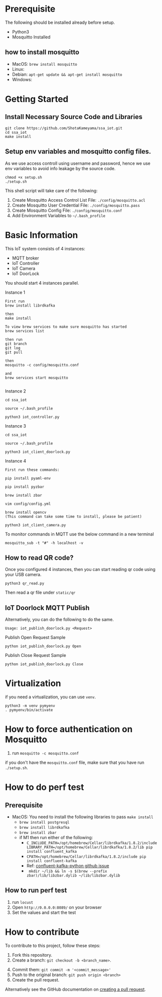 # Prerequisite

The following should be installed already before setup.
- Python3
- Mosquitto Installed

## how to install mosquitto

- MacOS: `brew install mosquitto`
- Linux:
- Debian: `apt-get update && apt-get install mosquitto`
- Windows: 

# Getting Started

## Install Necessary Source Code and Libraries

```
git clone https://github.com/ShotaKameyama/ssa_iot.git
cd ssa_iot
make install
```

## Setup env variables and mosquitto config files.

As we use access controll using username and password, hence we use env variables to avoid info leakage by the source code.

```
chmod +x setup.sh 
./setup.sh
```

This shell script will take care of the following:
1. Create Mosquitto Access Control List File: `./config/mosquitto.acl`
2. Create Mosquitto User Credential File: `./config/mosquitto.pass`
3. Create Mosquitto Config File: `./config/mosquitto.conf`
4. Add Environment Variables to `~/.bash_profile`


# Basic Information

This IoT system consists of 4 instances:
- MQTT broker
- IoT Controller
- IoT Camera
- IoT DoorLock

You should start 4 instances parallel.

Instance 1

```
First run
brew install librdkafka

then
make install

To view brew services to make sure mosquitto has started
brew services list

then run
git branch
git log
git pull

then
mosquitto -c config/mosquitto.conf

and
brew services start mosquitto
 
```

Instance 2

```
cd ssa_iot

source ~/.bash_profile

python3 iot_controller.py
```

Instance 3

```
cd ssa_iot 

source ~/.bash_profile

python3 iot_client_doorlock.py
```

Instance 4

```
First run these commands:

pip install pyaml-env

pip install pyzbar

brew install zbar

vim config/config.yml

brew install opencv 
(This command can take some time to install, please be patient)

python3 iot_client_camera.py

```

To monitor commands in MQTT use the below command in a new terminal

```
mosquitto_sub -t "#" -h localhost -v

```

## How to read QR code?

Once you configured 4 instances, then you can start reading qr code using your USB camera.

```
python3 qr_read.py
```

Then read a qr file under `static/qr` 

## IoT Doorlock MQTT Publish

Alternatively, you can do the following to do the same.

```
Usage: iot_publish_doorlock.py <Request>
```
Publish Open Request Sample
```
python iot_publish_doorlock.py Open
```

Publish Close Request Sample
```
python iot_publish_doorlock.py Close
```


# Virtualization

if you need a virtualization, you can use `venv`.

```
python3 -m venv pymyenv
. pymyenv/bin/activate
```

# How to force authentication on Mosquitto

1. run `mosquitto -c mosquitto.conf`

if you don't have the `mosquitto.conf` file, make sure that you have run `./setup.sh`.

# How to do perf test

## Prerequisite

- MacOS: You need to install the following libraries to pass `make install`
  - `brew install postgresql`
  - `brew install librdkafka`
  - `brew install zbar`
  - if M1 then run either of the following:
    - `C_INCLUDE_PATH=/opt/homebrew/Cellar/librdkafka/1.8.2/include LIBRARY_PATH=/opt/homebrew/Cellar/librdkafka/1.8.2/lib pip install confluent_kafka`
    - `CPATH=/opt/homebrew/Cellar/librdkafka/1.8.2/include pip install confluent-kafka`
    - Ref: [confluent-kafka-python github issue](https://github.com/confluentinc/confluent-kafka-python/issues/1190)
    - ` mkdir ~/lib && ln -s $(brew --prefix zbar)/lib/libzbar.dylib ~/lib/libzbar.dylib`

## How to run perf test

1. run `locust`
2. Open `http://0.0.0.0:8089/` on your browser
3. Set the values and start the test

# How to contribute

To contribute to this project, follow these steps:

1. Fork this repository.
2. Create a branch: `git checkout -b <branch_name>`.
<!-- 3. Make your changes and check with: `make check` -->
4. Commit them: `git commit -m '<commit_message>'`
5. Push to the original branch: `git push origin <branch>`
6. Create the pull request.

Alternatively see the GitHub documentation on [creating a pull request](https://help.github.com/en/github/collaborating-with-issues-and-pull-requests/creating-a-pull-request).
